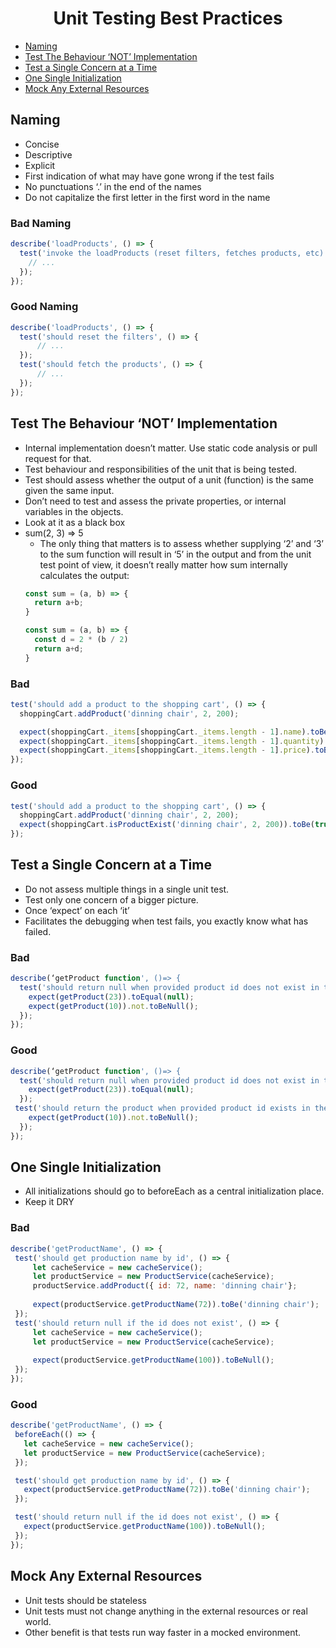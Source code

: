 <div align="center" markdown="1">
  <h1>Unit Testing Best Practices</h1>
</div>

- [Naming](#Naming)
- [Test The Behaviour ‘NOT’ Implementation](#Test-The-Behaviour-‘NOT’-Implementation)
- [Test a Single Concern at a Time](#Test-a-Single-Concern-at-a-Time)
- [One Single Initialization](#One-Single-Initialization)
- [Mock Any External Resources](#Mock-Any-External-Resources)

## Naming
- Concise
- Descriptive
- Explicit
- First indication of what may have gone wrong if the test fails
- No punctuations ‘.’ in the end of the names
- Do not capitalize the first letter in the first word in the name
### Bad Naming
```js
describe('loadProducts', () => {
  test('invoke the loadProducts (reset filters, fetches products, etc)', () => {
    // ...
  });
});
```
### Good Naming

```js
describe('loadProducts', () => {
  test('should reset the filters', () => {
      // ...
  });
  test('should fetch the products', () => {
      // ...
  });
});
```
## Test The Behaviour ‘NOT’ Implementation
- Internal implementation doesn’t matter. Use static code analysis or pull request for that.
- Test behaviour and responsibilities of the unit that is being tested.
- Test should assess whether the output of a unit (function) is the same given the same input.
- Don’t need to test and assess the private properties, or internal variables in the objects.
- Look at it as a black box
- sum(2, 3) => 5 
  - The only thing that matters is to assess whether supplying ‘2’ and ‘3’ to the sum function will result in ‘5’ in the output and from the unit test point of view, it doesn’t really matter how sum internally calculates the output:
  ```js
  const sum = (a, b) => {
    return a+b;
  }
  ```
  ```js
  const sum = (a, b) => {
    const d = 2 * (b / 2) 
    return a+d;
  }
  ```
### Bad
```js
test('should add a product to the shopping cart', () => {
  shoppingCart.addProduct('dinning chair', 2, 200);

  expect(shoppingCart._items[shoppingCart._items.length - 1].name).toBe('dinning chair');
  expect(shoppingCart._items[shoppingCart._items.length - 1].quantity).toBe(2);
  expect(shoppingCart._items[shoppingCart._items.length - 1].price).toBe(200);
});
```
### Good
```js
test('should add a product to the shopping cart', () => {
  shoppingCart.addProduct('dinning chair', 2, 200);
  expect(shoppingCart.isProductExist('dinning chair', 2, 200)).toBe(true);
});
```
## Test a Single Concern at a Time
- Do not assess multiple things in a single unit test.
- Test only one concern of a bigger picture.
- Once ‘expect’ on each ‘it’
- Facilitates the debugging when test fails, you exactly know what has failed.

### Bad
```js
describe(‘getProduct function', ()=> {
  test('should return null when provided product id does not exist in the list and should return the product when provided product id exists in the list', () => {
    expect(getProduct(23)).toEqual(null);
    expect(getProduct(10)).not.toBeNull();
  }); 
});
```
### Good
```js
describe(‘getProduct function', ()=> {
  test('should return null when provided product id does not exist in the list', () => {
    expect(getProduct(23)).toEqual(null);
  }); 
 test('should return the product when provided product id exists in the list', () => {
    expect(getProduct(10)).not.toBeNull();
  }); 
});
```
## One Single Initialization
- All initializations should go to beforeEach as a central initialization place.
- Keep it DRY
### Bad
```js
describe('getProductName', () => {
 test('should get production name by id', () => {
     let cacheService = new cacheService();
     let productService = new ProductService(cacheService);
     productService.addProduct({ id: 72, name: 'dinning chair'};
  
     expect(productService.getProductName(72)).toBe('dinning chair');
 });
 test('should return null if the id does not exist', () => {
     let cacheService = new cacheService();
     let productService = new ProductService(cacheService);
  
     expect(productService.getProductName(100)).toBeNull();
 });     
});
```
### Good
```js
describe('getProductName', () => {
 beforeEach(() => {
   let cacheService = new cacheService();
   let productService = new ProductService(cacheService);
 });

 test('should get production name by id', () => {
   expect(productService.getProductName(72)).toBe('dinning chair');
 });

 test('should return null if the id does not exist', () => {
   expect(productService.getProductName(100)).toBeNull();
 });
});
```
## Mock Any External Resources

- Unit tests should be stateless
- Unit tests must not change anything in the external resources or real world.
- Other benefit is that tests run way faster in a mocked environment.
